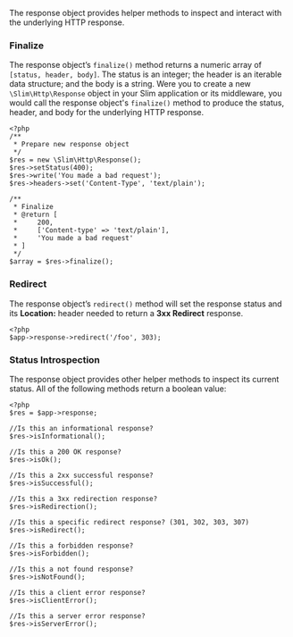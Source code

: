 The response object provides helper methods to inspect and interact with the underlying HTTP response.

### Finalize

The response object’s `finalize()` method returns a numeric array of `[status, header, body]`. The status is
an integer; the header is an iterable data structure; and the body is a string. Were you to create a new
`\Slim\Http\Response` object in your Slim application or its middleware, you would call the response object's
`finalize()` method to produce the status, header, and body for the underlying HTTP response.

    <?php
    /**
     * Prepare new response object
     */
    $res = new \Slim\Http\Response();
    $res->setStatus(400);
    $res->write('You made a bad request');
    $res->headers->set('Content-Type', 'text/plain');

    /**
     * Finalize
     * @return [
     *     200,
     *     ['Content-type' => 'text/plain'],
     *     'You made a bad request'
     * ]
     */
    $array = $res->finalize();

### Redirect

The response object’s `redirect()` method will set the response status and its **Location:** header needed to
return a **3xx Redirect** response.

    <?php
    $app->response->redirect('/foo', 303);

### Status Introspection

The response object provides other helper methods to inspect its current status. All of the following methods
return a boolean value:

    <?php
    $res = $app->response;

    //Is this an informational response?
    $res->isInformational();

    //Is this a 200 OK response?
    $res->isOk();

    //Is this a 2xx successful response?
    $res->isSuccessful();

    //Is this a 3xx redirection response?
    $res->isRedirection();

    //Is this a specific redirect response? (301, 302, 303, 307)
    $res->isRedirect();

    //Is this a forbidden response?
    $res->isForbidden();

    //Is this a not found response?
    $res->isNotFound();

    //Is this a client error response?
    $res->isClientError();

    //Is this a server error response?
    $res->isServerError();
